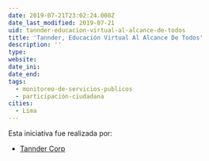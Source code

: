 ```yaml
---
date: 2019-07-21T23:02:24.000Z
date_last_modified: 2019-07-21
uid: tannder-educacion-virtual-al-alcance-de-todos
title: 'Tannder, Educación Virtual Al Alcance De Todos'
description: ''
type: 
website: 
date_ini: 
date_end: 
tags:
  - monitoreo-de-servicios-publicos
  - participación-ciudadana
cities: 
  - Lima
---
```


Esta iniciativa fue realizada por:

- [Tannder Corp](/organizaciones/tannder-corp)
